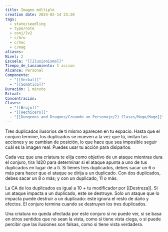 ```yaml
---
title: Imagen múltiple
creation date: 2024-02-14 23:20
tags:
  - state/seedling
  - type/note
  - conj/lv2
  - c/bru
  - c/hec
  - c/mag
aliases: 
Nivel: 2
Escuela: "[[Ilusionismo]]"
Tiempo_de_Lanzamiento: 1 accion
Alcance: Personal
Componente:
  - "[[Verbal]]"
  - "[[Somático]]"
Duración: 1 minuto
Ritual: 
Concentración: 
Clases:
  - "[[Brujo]]"
  - "[[Hechicero]]"
  - "[[Dungeons and Dragons/Creando un Personaje/2) Clases/Mago/Mago]]"
---
```

Tres duplicados ilusorios de ti mismo aparecen en tu espacio. Hasta que el conjuro termine, los duplicados se mueven a la vez que tú, imitan tus acciones y se cambian de posición, lo que hace que sea imposible seguir cuál es la imagen real. Puedes usar tu acción para disiparlos.

Cada vez que una criatura te elija como objetivo de un ataque mientras dura el conjuro, tira 1d20 para determinar si el ataque apunta a uno de tus duplicados en lugar de a ti. Si tienes tres duplicados, debes sacar un 6 o más para hacer que el ataque se dirija a un duplicado. Con dos duplicados, debes sacar un 8 o más; y con un duplicado, 11 o más.

La CA de los duplicados es igual a 10 + tu modificador por [[Destreza]]. Si un ataque impacta a un duplicado, este se destruye. Solo un ataque que lo impacta puede destruir a un duplicado: este ignora el resto de daño y efectos. El conjuro termina cuando se destruyen los tres duplicados.

Una criatura no queda afectada por este conjuro si no puede ver, si se basa en otros sentidos que no sean la vista, como si tiene vista ciega, o si puede percibir que las ilusiones son falsas, como si tiene vista verdadera.